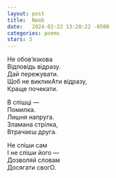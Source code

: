 ```yaml
---
layout: post
title:  Neob
date:   2024-02-22 13:20:22 -0500
categories: poems
stars: 3
---
```


Не обов’язкова\
Відповідь відразу.\
Дай пережувати.\
Щоб не викликАти відразу,\
Краще почекати.

В спішці —\
Помилка.\
Лишня напруга.\
Зламана стрілка,\
Втрачаєш друга.

Не спіши сам\
І не спіши його —\
Дозволяй словам\
Досягати свогО.
